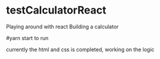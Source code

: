# testCalculatorReact
Playing around with react Building a calculator

#yarn start to run

currently the html and css is completed, working on the logic
